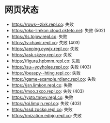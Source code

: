 # 网页状态
- https://rows--zixk.repl.co: 失败
- https://oko-limkon.cloud.okteto.net: 失败 (502)
- https://ls.tpjow.repl.co: 失败
- https://v.chavir.repl.co: 失败 (403)
- https://apping.eywjx.repl.co: 失败
- https://ask.skzey.repl.co: 失败
- https://figura.hpbmm.repl.co: 失败
- https://su--yoyholee.repl.co: 失败 (403)
- https://beaspy--hting.repl.co: 失败
- https://game-example.rdianc.repl.co: 失败
- https://jsn.limkon.repl.co: 失败
- https://moo.zxco.repl.co: 失败 (403)
- https://ypto.tnpyv.repl.co: 失败
- https://qi.limqin.repl.co: 失败 (403)
- https://ssd.zockq.repl.co: 失败
- https://mization.edpjg.repl.co: 失败
